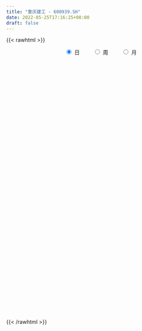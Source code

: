 ```yaml
---
title: "重庆建工 - 600939.SH"
date: 2022-05-25T17:16:25+08:00
draft: false
---
```

{{< rawhtml >}}
    <div style="text-align: center">
        <label style="padding: 1rem;"><input style="margin-right: .5rem" type="radio" name="period" value="D" checked onclick="period_change(this)">日</label>
        <label style="padding: 1rem;"><input style="margin-right: .5rem" type="radio" name="period" value="W" onclick="period_change(this)">周</label>
        <label style="padding: 1rem;"><input style="margin-right: .5rem" type="radio" name="period" value="M" onclick="period_change(this)">月</label>
    </div>
    <div id="chart" style="height: 700px;"></div> 
    <script type="text/javascript">
        const D_v = [16091.66,12654.0,14524.0,18271.16,18464.0,13524.27,10950.18,11896.0,12616.88,57385.0,23597.65,20050.0,14584.0,15730.13,16859.8,46746.99,21272.0,17311.0,14741.0,15980.0,11755.0,14720.18,10871.0,10124.0,11441.0,15199.0,15409.0,17065.0,16378.5,18003.0,14151.18,19443.0,25348.0,15242.72,9844.0,8890.0,9053.0,15100.0,17847.08,22731.0,12724.0,19038.0,16446.37,13328.0,25027.37,20511.37,20235.39,30361.0,13462.39,20703.49,24386.0,15265.0,18058.37,15152.0,12925.0,31231.96,23503.0,11709.0,15793.0,14293.65,12672.59,15356.27,18236.0,16212.0,16550.0,17741.15,59086.15,29160.18,19807.14,16661.14,19515.0,16826.18,21299.0,30392.15,19959.0,17566.15,27136.5,70040.5,48837.0,39049.0,53426.65,41718.15,74448.64,50961.41,85604.0,67988.0,66009.89,46018.0,41343.89,40461.0,87511.82,60752.62,51122.0,48282.0,41465.27,37989.06,28976.88,31557.0,30432.0,32530.15,39208.0,29148.0,30547.15,37310.18,32713.0,55225.44,151574.5,72016.09,34327.0,32490.62,25248.0,31867.45,30448.45,25728.29,27206.53,17981.21,16363.0,13651.0,15072.0,21722.18,21549.0,27576.0,14653.0,18370.01,40487.0,20335.0,32326.0,15522.34,23139.34,21197.0,22002.34,23430.83,18854.0,20472.34,14919.83,30960.83,30169.83,93283.1,62387.39,60848.0,32855.0,52612.0,35383.0,35644.2,29469.39,161285.42,847085.71,540084.36,656180.64,758959.5600000001,455658.61,325895.04,335694.52,241524.0,281247.42,169164.11,133784.14,165931.0,158398.2,148930.07,447573.65,361944.02,303249.57,254194.09,161138.09,208941.91,189116.34,138591.5,507842.92,406907.49,306795.0,143309.27,165685.0,233534.0,189760.0,173077.18,121458.0,211505.0,653332.96,90094.25,369315.51,1427782.29,1305022.76,1008106.64,1139134.1000000001,942354.91,989379.64,917929.77,1837447.9299999999,1200160.6599999999,961096.87,615506.53,429475.85,383903.4,357392.04,436118.04,541752.0699999999,273203.12,318334.25,416036.15,348202.6,313418.91,461798.6,531067.3100000001,565417.72,739845.9300000001,638098.09,554053.89,433583.22,402313.91,328247.9,233793.09,565961.4300000001,910553.6899999999,896369.12,723155.73,462984.4,489693.01,427007.7,902545.08,1005504.91,789588.86,630063.59,424367.98,455866.01,293656.1,218323.0,345272.7,326348.96,273695.46,321796.3,581995.0,678497.78,532354.62,715176.21,585683.09,515574.74,490511.17,1048574.79,963818.41,893438.27,563519.63,406416.1,753032.7,375302.73,367846.92,295857.15,201127.92,295057.07,247669.26]
const D_histogram = [0.0,-0.0018953846,-0.0010843112,0.0007448946,-0.002558732,-0.0057479125,-0.0061578982,-0.0060540009,-0.0043560701,0.0020462774,0.0047454098,0.0074983094,0.0069645333,0.0075418145,0.0062408543,0.0082391871,0.0064957642,0.0031218461,0.0001529241,-0.0005178641,-0.0022262983,-0.0057604474,-0.0077133444,-0.0098187788,-0.0106234815,-0.011171927,-0.0077275362,-0.0069914383,-0.0048165241,-0.0050017968,-0.005375305,-0.0083685255,-0.0128213661,-0.0128784433,-0.0133069708,-0.0113883433,-0.0087113625,-0.0081939533,-0.009676746,-0.0059954923,-0.0017903879,0.001901285,0.0031779072,0.0022412437,0.0024821265,0.0040682009,0.007043175,0.0081894992,0.0087171711,0.0062823747,0.0008277245,-0.0036829499,-0.0086334604,-0.0103895774,-0.0119423016,-0.0119825747,-0.0097690975,-0.0075131351,-0.0046935043,-0.0048485726,-0.0011053551,0.0023348196,0.0060375683,0.0065061452,0.0061845666,0.0072850257,0.0085643218,0.0111454802,0.0118292026,0.0106226694,0.0108231043,0.0105938711,0.012635908,0.0153275097,0.0150593301,0.0141921054,0.0161534086,0.0197479467,0.023494547,0.0245337985,0.0269566228,0.0275054889,0.0318937446,0.0358330167,0.0302682278,0.0310945618,0.0211344766,0.0163748065,0.0093432545,0.0012350413,0.0062759382,0.0077927068,0.0044506407,-0.0056008558,-0.008469009,-0.0162377754,-0.0176994176,-0.0176436207,-0.0191521407,-0.0234329433,-0.0266208372,-0.0269813983,-0.0261276213,-0.0181161607,-0.0136552058,-0.0058787771,-0.008543884,-0.0156798308,-0.0226554911,-0.0297515516,-0.0352069263,-0.0379913741,-0.0331255916,-0.0274734253,-0.0273056369,-0.0254164979,-0.0218513755,-0.0186492184,-0.0138853881,-0.0077226347,-0.0035412304,0.0036544143,0.0078865532,0.0125740999,0.0128054631,0.0146696986,0.0135971654,0.0145382156,0.0160206973,0.016451956,0.0168024004,0.0170455251,0.0158934354,0.0113383158,0.0093304242,0.0115557832,0.0137387603,0.0240457208,0.0267241676,0.0295253045,0.0289983237,0.0276232286,0.0212584412,0.0158804716,0.0100903943,0.0285732554,0.0631504276,0.0631008425,0.0846026677,0.1004235658,0.0931184031,0.0689362799,0.0563463812,0.0317703467,0.0187664858,0.0028057476,-0.0109871276,-0.0201204344,-0.0226176892,-0.0265167245,-0.0131605919,-0.0036992953,0.0041096015,-0.0029376251,-0.0093476099,-0.0118099735,-0.0231292257,-0.0285047111,-0.0119390529,0.0015832854,-0.0028305815,-0.0131432676,-0.0176481821,-0.0367436416,-0.0402868747,-0.0491209488,-0.0543143998,-0.0293883406,0.0157290675,0.0736537495,0.1395922867,0.1991208671,0.2325502651,0.19756097,0.1746789164,0.1250871186,0.094253941,0.1040214008,0.079137014,0.0228086296,-0.0503274017,-0.090482571,-0.1172273961,-0.1307068012,-0.1367817081,-0.1343945258,-0.1469439502,-0.1487172746,-0.1522389038,-0.1410085044,-0.1284572682,-0.1122524503,-0.0994566885,-0.0879653969,-0.0719500337,-0.0467546902,-0.0278687339,-0.0087584807,-0.0070820638,-0.0106609871,-0.0281709472,-0.0342852036,-0.0060547726,0.0064982655,0.028973808,0.0366408661,0.0377317044,0.0422156334,0.0319024205,0.0440532245,0.0535922518,0.055128479,0.017619164,-0.0060609296,-0.0370487405,-0.0524008908,-0.0551141647,-0.0751648505,-0.1042217078,-0.1090829358,-0.1129534192,-0.0863864569,-0.0572539245,-0.0393972041,-0.0128616362,0.0049884083,0.0081511403,0.022345428,0.0618043626,0.0689406032,0.084004331,0.0832722501,0.0731264215,0.037023777,0.0075199078,-0.0054694718,-0.0163489715,-0.0233839253,-0.0409888212,-0.0399517402]
const D_fast = [0.0,-0.0023692308,-0.0018292352,0.0001861943,-0.0037571153,-0.008383274,-0.0103327342,-0.0117423371,-0.0111334239,-0.0042195069,-0.0003340221,0.0042934549,0.005500812,0.0079635469,0.0082228003,0.0122809298,0.012161448,0.0095679914,0.0066373004,0.0058370462,0.0035720374,-0.0014022235,-0.0052834567,-0.0098435857,-0.0133041588,-0.016645586,-0.0151330793,-0.016144841,-0.0151740578,-0.0166097797,-0.0183271141,-0.0234124661,-0.0310706481,-0.0343473361,-0.0381026064,-0.0390310647,-0.0385319245,-0.0400630036,-0.0439649829,-0.0417826022,-0.0380250947,-0.0338581007,-0.0317870016,-0.0321633542,-0.0313019397,-0.0286988152,-0.0239630473,-0.0207693483,-0.0180623836,-0.0189265863,-0.0241743055,-0.0296057172,-0.0367145929,-0.0410681042,-0.0456064038,-0.0486423206,-0.0488711178,-0.0484934391,-0.0468471844,-0.0482143958,-0.0447475171,-0.0407236376,-0.0355114967,-0.0334163836,-0.0321918205,-0.029270105,-0.0258497285,-0.0204822,-0.0168411769,-0.0153920428,-0.0124858319,-0.0100665973,-0.0048655833,0.0016578958,0.0051545487,0.0078353503,0.0138350057,0.0223665305,0.0319867675,0.0391594687,0.0483214486,0.055746687,0.0681083788,0.0810059051,0.0830081732,0.0916081476,0.0869316815,0.0862657131,0.0815699747,0.0737705219,0.0803804033,0.0838453486,0.0816159427,0.0701642322,0.0651788268,0.0533506165,0.0474641199,0.0431090116,0.0368124565,0.0266734181,0.0168303148,0.0097244042,0.0040462758,0.0075286963,0.0085758497,0.0148825842,0.0100815063,-0.0009743982,-0.0136139313,-0.0281478797,-0.042404986,-0.0546872773,-0.0581028928,-0.0593190827,-0.0659777035,-0.070442689,-0.0723404106,-0.0738005581,-0.0725080747,-0.06827598,-0.0649798833,-0.0568706351,-0.0506668578,-0.0428357861,-0.0394030572,-0.0338713971,-0.0315446389,-0.0269690348,-0.0214813787,-0.0169371311,-0.0123860865,-0.0078815806,-0.0050603114,-0.006780852,-0.0064561377,-0.0013418328,0.0042758343,0.020594225,0.0299537137,0.0401361768,0.0468587769,0.0523894889,0.0513393119,0.0499314602,0.0466639814,0.0722901564,0.1226549355,0.138380561,0.1810330531,0.2219598427,0.2379342808,0.2309862276,0.2324829241,0.2158494764,0.2075372369,0.1922779355,0.1757382785,0.1615748631,0.1534231859,0.1428949695,0.1529609541,0.161497427,0.1703337242,0.1625520912,0.1538052039,0.1483903469,0.1312887883,0.1187871252,0.1323680201,0.1462861798,0.1411646675,0.1275661645,0.1186492044,0.0903678345,0.0767528828,0.0556385715,0.0368665205,0.0544454946,0.1034951695,0.179833289,0.2806698978,0.389978695,0.4815456593,0.4959466067,0.5167342822,0.4984142641,0.4911445717,0.5269173816,0.5218172483,0.4711910214,0.3854731397,0.3226973276,0.2666456535,0.220489548,0.1802192142,0.149007765,0.099722353,0.06076971,0.0191883548,-0.0048333719,-0.0243964527,-0.0362547474,-0.0483231577,-0.0588232153,-0.0607953606,-0.0472886896,-0.0353699168,-0.0184492837,-0.0185433828,-0.0247875529,-0.0493402497,-0.0640258071,-0.0373090693,-0.0231314648,0.0065875298,0.0234148044,0.0339385687,0.0489764062,0.0466387983,0.0698029085,0.0927399987,0.1080583457,0.0749538216,0.0497584957,0.0095084996,-0.0189438733,-0.0354356884,-0.0742775869,-0.1293898711,-0.1615218331,-0.1936306713,-0.1886603232,-0.1738412719,-0.1658338525,-0.1425136938,-0.1234165472,-0.1182160301,-0.0984353853,-0.0435253601,-0.0191539687,0.0169108418,0.0369968234,0.0451326002,0.0182858999,-0.0093379923,-0.0236947399,-0.0386614824,-0.0515424176,-0.0793945188,-0.0883453727]
const D_slow = [0.0,-0.0004738462,-0.000744924,-0.0005587003,-0.0011983833,-0.0026353614,-0.004174836,-0.0056883362,-0.0067773537,-0.0062657844,-0.0050794319,-0.0032048546,-0.0014637213,0.0004217324,0.001981946,0.0040417427,0.0056656838,0.0064461453,0.0064843763,0.0063549103,0.0057983357,0.0043582239,0.0024298878,-0.0000248069,-0.0026806773,-0.0054736591,-0.0074055431,-0.0091534027,-0.0103575337,-0.0116079829,-0.0129518091,-0.0150439405,-0.018249282,-0.0214688929,-0.0247956356,-0.0276427214,-0.029820562,-0.0318690503,-0.0342882368,-0.0357871099,-0.0362347069,-0.0357593856,-0.0349649088,-0.0344045979,-0.0337840663,-0.032767016,-0.0310062223,-0.0289588475,-0.0267795547,-0.025208961,-0.0250020299,-0.0259227674,-0.0280811325,-0.0306785268,-0.0336641022,-0.0366597459,-0.0391020203,-0.0409803041,-0.0421536801,-0.0433658233,-0.043642162,-0.0430584571,-0.0415490651,-0.0399225288,-0.0383763871,-0.0365551307,-0.0344140503,-0.0316276802,-0.0286703796,-0.0260147122,-0.0233089362,-0.0206604684,-0.0175014914,-0.0136696139,-0.0099047814,-0.0063567551,-0.0023184029,0.0026185838,0.0084922205,0.0146256701,0.0213648258,0.0282411981,0.0362146342,0.0451728884,0.0527399453,0.0605135858,0.0657972049,0.0698909066,0.0722267202,0.0725354805,0.0741044651,0.0760526418,0.077165302,0.075765088,0.0736478358,0.0695883919,0.0651635375,0.0607526323,0.0559645972,0.0501063613,0.043451152,0.0367058025,0.0301738971,0.025644857,0.0222310555,0.0207613613,0.0186253903,0.0147054326,0.0090415598,0.0016036719,-0.0071980597,-0.0166959032,-0.0249773011,-0.0318456574,-0.0386720667,-0.0450261911,-0.050489035,-0.0551513396,-0.0586226867,-0.0605533453,-0.0614386529,-0.0605250494,-0.0585534111,-0.0554098861,-0.0522085203,-0.0485410956,-0.0451418043,-0.0415072504,-0.0375020761,-0.0333890871,-0.029188487,-0.0249271057,-0.0209537468,-0.0181191679,-0.0157865618,-0.012897616,-0.0094629259,-0.0034514958,0.0032295461,0.0106108723,0.0178604532,0.0247662603,0.0300808707,0.0340509886,0.0365735871,0.043716901,0.0595045079,0.0752797185,0.0964303854,0.1215362769,0.1448158777,0.1620499477,0.1761365429,0.1840791296,0.1887707511,0.189472188,0.1867254061,0.1816952975,0.1760408752,0.169411694,0.1661215461,0.1651967222,0.1662241226,0.1654897163,0.1631528139,0.1602003205,0.154418014,0.1472918363,0.144307073,0.1447028944,0.143995249,0.1407094321,0.1362973866,0.1271114762,0.1170397575,0.1047595203,0.0911809203,0.0838338352,0.0877661021,0.1061795394,0.1410776111,0.1908578279,0.2489953942,0.2983856367,0.3420553658,0.3733271454,0.3968906307,0.4228959809,0.4426802344,0.4483823918,0.4358005414,0.4131798986,0.3838730496,0.3511963493,0.3170009222,0.2834022908,0.2466663032,0.2094869846,0.1714272586,0.1361751325,0.1040608155,0.0759977029,0.0511335308,0.0291421816,0.0111546731,-0.0005339994,-0.0075011829,-0.0096908031,-0.011461319,-0.0141265658,-0.0211693026,-0.0297406035,-0.0312542966,-0.0296297303,-0.0223862783,-0.0132260617,-0.0037931356,0.0067607727,0.0147363778,0.025749684,0.0391477469,0.0529298667,0.0573346577,0.0558194253,0.0465572401,0.0334570174,0.0196784763,0.0008872636,-0.0251681633,-0.0524388973,-0.0806772521,-0.1022738663,-0.1165873474,-0.1264366484,-0.1296520575,-0.1284049554,-0.1263671704,-0.1207808134,-0.1053297227,-0.0880945719,-0.0670934892,-0.0462754266,-0.0279938213,-0.018737877,-0.0168579001,-0.018225268,-0.0223125109,-0.0281584922,-0.0384056975,-0.0483936326]
const D_data = [['2021-05-14', 3.5394, 3.5691, 3.5394, 3.5789],['2021-05-17', 3.5691, 3.5394, 3.5295, 3.5789],['2021-05-18', 3.5196, 3.5691, 3.5196, 3.5888],['2021-05-19', 3.5592, 3.5888, 3.5493, 3.5888],['2021-05-20', 3.5888, 3.5196, 3.5097, 3.5888],['2021-05-21', 3.5196, 3.4998, 3.4801, 3.5196],['2021-05-24', 3.5097, 3.5196, 3.49, 3.5196],['2021-05-25', 3.5493, 3.5196, 3.4998, 3.5493],['2021-05-26', 3.5196, 3.5394, 3.4998, 3.5394],['2021-05-27', 3.5691, 3.6185, 3.5592, 3.6481],['2021-05-28', 3.6185, 3.5987, 3.5789, 3.6383],['2021-05-31', 3.5789, 3.6185, 3.5691, 3.6284],['2021-06-01', 3.6185, 3.5888, 3.5691, 3.6185],['2021-06-02', 3.5789, 3.6086, 3.5691, 3.6086],['2021-06-03', 3.5888, 3.5888, 3.5691, 3.5987],['2021-06-04', 3.5888, 3.6383, 3.5691, 3.6778],['2021-06-07', 3.6383, 3.5987, 3.5592, 3.6383],['2021-06-08', 3.5789, 3.5691, 3.5592, 3.5987],['2021-06-09', 3.5592, 3.5592, 3.5394, 3.5691],['2021-06-10', 3.5592, 3.5789, 3.5493, 3.5789],['2021-06-11', 3.5789, 3.5592, 3.5592, 3.5888],['2021-06-15', 3.5691, 3.5196, 3.5196, 3.5789],['2021-06-16', 3.5196, 3.5196, 3.4998, 3.5394],['2021-06-17', 3.4998, 3.4998, 3.49, 3.5394],['2021-06-18', 3.4998, 3.4998, 3.4702, 3.4998],['2021-06-21', 3.49, 3.49, 3.4603, 3.4998],['2021-06-22', 3.5196, 3.5394, 3.4998, 3.5592],['2021-06-23', 3.5295, 3.5097, 3.4801, 3.5493],['2021-06-24', 3.49, 3.5295, 3.4801, 3.5394],['2021-06-25', 3.5196, 3.4998, 3.4801, 3.5295],['2021-06-28', 3.4998, 3.49, 3.49, 3.5097],['2021-06-29', 3.4998, 3.4405, 3.4405, 3.4998],['2021-06-30', 3.4405, 3.3911, 3.3614, 3.4504],['2021-07-01', 3.3911, 3.4208, 3.3812, 3.4306],['2021-07-02', 3.4208, 3.401, 3.3713, 3.4208],['2021-07-05', 3.401, 3.4208, 3.3812, 3.4208],['2021-07-06', 3.4208, 3.4306, 3.401, 3.4306],['2021-07-07', 3.4306, 3.401, 3.3911, 3.4306],['2021-07-08', 3.3911, 3.3614, 3.3614, 3.401],['2021-07-09', 3.3614, 3.4208, 3.3614, 3.4306],['2021-07-12', 3.4306, 3.4405, 3.4208, 3.4603],['2021-07-13', 3.4208, 3.4504, 3.4109, 3.4603],['2021-07-14', 3.4504, 3.4306, 3.4109, 3.4504],['2021-07-15', 3.4504, 3.401, 3.3812, 3.4603],['2021-07-16', 3.4208, 3.4109, 3.3911, 3.4603],['2021-07-19', 3.4109, 3.4306, 3.3812, 3.4801],['2021-07-20', 3.4208, 3.4603, 3.4109, 3.4603],['2021-07-21', 3.4603, 3.4504, 3.4306, 3.49],['2021-07-22', 3.47, 3.45, 3.42, 3.47],['2021-07-23', 3.44, 3.41, 3.4, 3.44],['2021-07-26', 3.41, 3.35, 3.35, 3.43],['2021-07-27', 3.35, 3.33, 3.32, 3.4],['2021-07-28', 3.32, 3.29, 3.25, 3.36],['2021-07-29', 3.28, 3.3, 3.26, 3.3],['2021-07-30', 3.25, 3.28, 3.25, 3.3],['2021-08-02', 3.28, 3.28, 3.19, 3.3],['2021-08-03', 3.27, 3.3, 3.27, 3.35],['2021-08-04', 3.32, 3.3, 3.28, 3.32],['2021-08-05', 3.29, 3.31, 3.28, 3.34],['2021-08-06', 3.3, 3.27, 3.27, 3.31],['2021-08-09', 3.28, 3.32, 3.25, 3.33],['2021-08-10', 3.32, 3.33, 3.29, 3.33],['2021-08-11', 3.3, 3.35, 3.3, 3.36],['2021-08-12', 3.34, 3.32, 3.32, 3.36],['2021-08-13', 3.33, 3.31, 3.3, 3.34],['2021-08-16', 3.33, 3.33, 3.31, 3.34],['2021-08-17', 3.32, 3.34, 3.3, 3.46],['2021-08-18', 3.36, 3.37, 3.33, 3.42],['2021-08-19', 3.35, 3.36, 3.33, 3.37],['2021-08-20', 3.36, 3.34, 3.3, 3.36],['2021-08-23', 3.33, 3.36, 3.31, 3.37],['2021-08-24', 3.36, 3.36, 3.35, 3.39],['2021-08-25', 3.36, 3.4, 3.35, 3.4],['2021-08-26', 3.4, 3.43, 3.38, 3.45],['2021-08-27', 3.42, 3.41, 3.38, 3.43],['2021-08-30', 3.43, 3.41, 3.39, 3.45],['2021-08-31', 3.42, 3.46, 3.39, 3.47],['2021-09-01', 3.46, 3.51, 3.46, 3.58],['2021-09-02', 3.5, 3.55, 3.5, 3.57],['2021-09-03', 3.54, 3.55, 3.51, 3.56],['2021-09-06', 3.55, 3.6, 3.53, 3.63],['2021-09-07', 3.61, 3.61, 3.58, 3.65],['2021-09-08', 3.63, 3.7, 3.61, 3.74],['2021-09-09', 3.69, 3.75, 3.67, 3.75],['2021-09-10', 3.74, 3.66, 3.66, 3.85],['2021-09-13', 3.65, 3.76, 3.65, 3.78],['2021-09-14', 3.74, 3.63, 3.62, 3.75],['2021-09-15', 3.63, 3.68, 3.61, 3.7],['2021-09-16', 3.69, 3.64, 3.63, 3.74],['2021-09-17', 3.65, 3.6, 3.54, 3.66],['2021-09-22', 3.52, 3.77, 3.51, 3.79],['2021-09-23', 3.77, 3.76, 3.72, 3.83],['2021-09-24', 3.78, 3.71, 3.68, 3.79],['2021-09-27', 3.7, 3.6, 3.55, 3.72],['2021-09-28', 3.56, 3.66, 3.56, 3.69],['2021-09-29', 3.65, 3.57, 3.55, 3.69],['2021-09-30', 3.56, 3.62, 3.55, 3.63],['2021-10-08', 3.61, 3.63, 3.61, 3.67],['2021-10-11', 3.64, 3.6, 3.57, 3.64],['2021-10-12', 3.6, 3.54, 3.5, 3.6],['2021-10-13', 3.53, 3.52, 3.46, 3.55],['2021-10-14', 3.5, 3.53, 3.48, 3.56],['2021-10-15', 3.53, 3.53, 3.5, 3.57],['2021-10-18', 3.53, 3.63, 3.5, 3.63],['2021-10-19', 3.61, 3.61, 3.59, 3.68],['2021-10-20', 3.61, 3.68, 3.58, 3.7],['2021-10-21', 3.74, 3.56, 3.55, 3.82],['2021-10-22', 3.53, 3.47, 3.46, 3.6],['2021-10-25', 3.47, 3.42, 3.41, 3.47],['2021-10-26', 3.43, 3.36, 3.35, 3.43],['2021-10-27', 3.37, 3.32, 3.31, 3.38],['2021-10-28', 3.31, 3.3, 3.25, 3.33],['2021-10-29', 3.33, 3.37, 3.3, 3.38],['2021-11-01', 3.33, 3.38, 3.32, 3.42],['2021-11-02', 3.39, 3.3, 3.27, 3.4],['2021-11-03', 3.3, 3.3, 3.28, 3.33],['2021-11-04', 3.3, 3.31, 3.28, 3.33],['2021-11-05', 3.31, 3.3, 3.29, 3.33],['2021-11-08', 3.3, 3.32, 3.28, 3.34],['2021-11-09', 3.34, 3.35, 3.33, 3.38],['2021-11-10', 3.35, 3.34, 3.28, 3.35],['2021-11-11', 3.34, 3.4, 3.33, 3.41],['2021-11-12', 3.4, 3.39, 3.36, 3.4],['2021-11-15', 3.39, 3.42, 3.37, 3.42],['2021-11-16', 3.46, 3.38, 3.38, 3.48],['2021-11-17', 3.37, 3.41, 3.37, 3.42],['2021-11-18', 3.42, 3.38, 3.37, 3.46],['2021-11-19', 3.37, 3.41, 3.37, 3.42],['2021-11-22', 3.42, 3.43, 3.39, 3.44],['2021-11-23', 3.42, 3.43, 3.41, 3.47],['2021-11-24', 3.43, 3.44, 3.4, 3.45],['2021-11-25', 3.44, 3.45, 3.42, 3.48],['2021-11-26', 3.44, 3.44, 3.42, 3.47],['2021-11-29', 3.4, 3.39, 3.38, 3.41],['2021-11-30', 3.39, 3.41, 3.38, 3.43],['2021-12-01', 3.41, 3.47, 3.4, 3.48],['2021-12-02', 3.47, 3.49, 3.44, 3.51],['2021-12-03', 3.47, 3.64, 3.47, 3.66],['2021-12-06', 3.67, 3.6, 3.58, 3.71],['2021-12-07', 3.58, 3.64, 3.58, 3.71],['2021-12-08', 3.61, 3.63, 3.6, 3.65],['2021-12-09', 3.66, 3.64, 3.52, 3.68],['2021-12-10', 3.62, 3.58, 3.58, 3.64],['2021-12-13', 3.61, 3.58, 3.57, 3.66],['2021-12-14', 3.59, 3.56, 3.54, 3.59],['2021-12-15', 3.8, 3.92, 3.8, 3.92],['2021-12-16', 4.31, 4.31, 4.12, 4.31],['2021-12-17', 4.17, 4.03, 4.02, 4.3],['2021-12-20', 4.0, 4.43, 3.98, 4.43],['2021-12-21', 4.37, 4.55, 4.22, 4.87],['2021-12-22', 4.38, 4.38, 4.26, 4.56],['2021-12-23', 4.27, 4.17, 4.13, 4.38],['2021-12-24', 4.16, 4.29, 4.09, 4.32],['2021-12-27', 4.26, 4.1, 4.08, 4.3],['2021-12-28', 4.08, 4.19, 4.0, 4.26],['2021-12-29', 4.16, 4.11, 4.05, 4.16],['2021-12-30', 4.08, 4.08, 4.06, 4.14],['2021-12-31', 4.05, 4.09, 4.04, 4.16],['2022-01-04', 4.1, 4.15, 4.05, 4.18],['2022-01-05', 4.14, 4.12, 4.06, 4.22],['2022-01-06', 4.11, 4.37, 4.08, 4.53],['2022-01-07', 4.37, 4.4, 4.29, 4.55],['2022-01-10', 4.37, 4.45, 4.33, 4.56],['2022-01-11', 4.46, 4.29, 4.27, 4.52],['2022-01-12', 4.3, 4.28, 4.23, 4.35],['2022-01-13', 4.23, 4.32, 4.18, 4.43],['2022-01-14', 4.22, 4.18, 4.12, 4.31],['2022-01-17', 4.15, 4.21, 4.14, 4.32],['2022-01-18', 4.21, 4.52, 4.16, 4.63],['2022-01-19', 4.55, 4.58, 4.45, 4.7],['2022-01-20', 4.52, 4.4, 4.38, 4.63],['2022-01-21', 4.37, 4.3, 4.3, 4.43],['2022-01-24', 4.28, 4.34, 4.21, 4.43],['2022-01-25', 4.3, 4.09, 4.03, 4.31],['2022-01-26', 4.1, 4.21, 4.08, 4.27],['2022-01-27', 4.33, 4.09, 4.04, 4.33],['2022-01-28', 4.08, 4.07, 3.94, 4.14],['2022-02-07', 4.16, 4.48, 4.14, 4.48],['2022-02-08', 4.75, 4.93, 4.6, 4.93],['2022-02-09', 5.42, 5.42, 5.42, 5.42],['2022-02-10', 5.96, 5.96, 5.75, 5.96],['2022-02-11', 6.0, 6.38, 5.7, 6.55],['2022-02-14', 5.97, 6.51, 5.88, 6.85],['2022-02-15', 6.26, 5.86, 5.86, 6.36],['2022-02-16', 5.68, 6.05, 5.67, 6.1],['2022-02-17', 5.95, 5.69, 5.63, 6.05],['2022-02-18', 5.52, 5.85, 5.3, 5.95],['2022-02-21', 5.73, 6.44, 5.73, 6.44],['2022-02-22', 6.87, 6.1, 6.07, 6.88],['2022-02-23', 5.74, 5.59, 5.5, 5.86],['2022-02-24', 5.46, 5.08, 5.03, 5.56],['2022-02-25', 5.09, 5.19, 5.09, 5.34],['2022-02-28', 5.14, 5.15, 5.0, 5.2],['2022-03-01', 5.24, 5.16, 5.06, 5.28],['2022-03-02', 5.06, 5.14, 5.03, 5.23],['2022-03-03', 5.14, 5.17, 5.08, 5.23],['2022-03-04', 5.12, 4.88, 4.79, 5.14],['2022-03-07', 4.81, 4.89, 4.8, 5.0],['2022-03-08', 4.91, 4.76, 4.76, 4.94],['2022-03-09', 4.75, 4.87, 4.62, 4.9],['2022-03-10', 4.97, 4.86, 4.83, 4.99],['2022-03-11', 4.74, 4.9, 4.66, 4.91],['2022-03-14', 4.89, 4.86, 4.83, 5.13],['2022-03-15', 4.81, 4.84, 4.67, 5.05],['2022-03-16', 4.84, 4.91, 4.65, 4.96],['2022-03-17', 4.93, 5.09, 4.88, 5.15],['2022-03-18', 5.0, 5.1, 4.95, 5.19],['2022-03-21', 5.12, 5.19, 5.03, 5.2],['2022-03-22', 5.15, 5.02, 5.02, 5.19],['2022-03-23', 5.06, 4.94, 4.85, 5.07],['2022-03-24', 4.89, 4.69, 4.69, 4.9],['2022-03-25', 4.68, 4.74, 4.66, 4.77],['2022-03-28', 4.74, 5.21, 4.62, 5.21],['2022-03-29', 5.29, 5.12, 5.1, 5.38],['2022-03-30', 5.11, 5.35, 5.1, 5.43],['2022-03-31', 5.3, 5.27, 5.25, 5.49],['2022-04-01', 5.18, 5.24, 5.12, 5.3],['2022-04-06', 5.14, 5.33, 5.13, 5.33],['2022-04-07', 5.28, 5.16, 5.14, 5.39],['2022-04-08', 5.19, 5.48, 5.18, 5.48],['2022-04-11', 5.69, 5.55, 5.41, 5.85],['2022-04-12', 5.42, 5.53, 5.2, 5.84],['2022-04-13', 5.35, 4.98, 4.98, 5.39],['2022-04-14', 4.89, 5.0, 4.87, 5.12],['2022-04-15', 4.99, 4.75, 4.7, 5.05],['2022-04-18', 4.73, 4.79, 4.5, 4.84],['2022-04-19', 4.79, 4.86, 4.7, 4.87],['2022-04-20', 4.89, 4.53, 4.51, 4.9],['2022-04-21', 4.55, 4.21, 4.2, 4.55],['2022-04-22', 4.15, 4.33, 4.15, 4.38],['2022-04-25', 4.26, 4.22, 4.18, 4.48],['2022-04-26', 4.21, 4.57, 4.19, 4.64],['2022-04-27', 4.66, 4.68, 4.45, 4.84],['2022-04-28', 4.51, 4.61, 4.32, 4.68],['2022-04-29', 4.7, 4.8, 4.62, 4.88],['2022-05-05', 4.74, 4.79, 4.73, 5.01],['2022-05-06', 4.6, 4.65, 4.5, 4.92],['2022-05-09', 4.79, 4.83, 4.71, 4.97],['2022-05-10', 4.69, 5.31, 4.68, 5.31],['2022-05-11', 5.16, 5.07, 5.06, 5.35],['2022-05-12', 5.0, 5.28, 4.98, 5.41],['2022-05-13', 5.24, 5.18, 5.02, 5.28],['2022-05-16', 5.18, 5.09, 5.01, 5.22],['2022-05-17', 5.07, 4.68, 4.58, 5.07],['2022-05-18', 4.66, 4.6, 4.59, 4.73],['2022-05-19', 4.5, 4.69, 4.45, 4.7],['2022-05-20', 4.67, 4.64, 4.59, 4.73],['2022-05-23', 4.65, 4.62, 4.6, 4.67],['2022-05-24', 4.65, 4.39, 4.38, 4.67],['2022-05-25', 4.4, 4.54, 4.38, 4.59]]
const W_v = [577553.12,382600.28,273831.98,469195.02,280930.65,240834.59,322539.76,997119.8500000001,318004.71,325949.88,218154.09,170998.1,197132.26,188486.89,152110.57,254119.06,279847.82,216568.05,166303.49,220201.18,211583.44,159028.75,160934.43,1033008.73,554153.41,424315.41,956827.4099999999,979624.16,609891.4,355429.95,122418.16,80770.07,249624.94,213726.07,338853.84,218884.19,199138.08,99366.27,212017.66,139561.39,105660.37,66240.76,246527.72,121129.34,129027.44,133060.17,96017.87,86750.62,116452.0,92802.34,105754.11,105683.2,115725.4,869262.0600000001,990680.5700000001,525775.89,333400.26,183489.65,134737.97,177462.97,152605.44,490282.22,262695.75,261323.81,146382.95,156795.58,206414.14,145629.04,243029.52,358485.22,297995.89,386585.91,175125.89,122110.31,81171.95,65885.06,174239.06,148602.29,101290.62,100349.48,121650.9,200097.9,469415.0699999999,652163.96,448089.38,569431.88,1043048.23,482201.8,1240283.9700000002,1034787.2000000001,419246.11,113484.47,253217.58,181337.16,132353.06,114673.0,98079.36,191293.75,207537.58,161530.58,135411.49,116950.35,131328.74,90083.13,522622.06,165341.24,122587.24,119972.46,117939.87,328414.96,192287.87,224536.87,179076.49,27457.02,146706.91,149839.52,100990.52,199281.25,156836.1,144806.09,97054.67,115250.81,110266.21,156743.49,436753.94,210614.98,238234.61,328804.19,163730.03,132622.99,204786.79,197465.76,237381.33,375853.61,578627.9,268795.94,372556.93,244236.08,180991.24,143415.01,166959.48,344765.79,148390.33,89684.6,130719.0,207971.01,138280.23,122056.0,184623.3,171079.54,61593.31,217161.44,486028.79,397665.14,252571.25,608716.62,250678.35,1241241.3500000001,732211.78,275730.08,174927.01,389604.8099999999,348134.16,118521.98,56941.15,20087.0,83571.14,100415.57,93679.9,77494.0,92811.45,101204.0,95028.07,117917.64,88290.75,71710.79,98831.22,67828.78,126634.66,84923.23,98502.68,84432.18,100575.5,40800.0,33888.0,109926.16,91247.01,179112.98,198775.29,101763.01,576766.6,169836.89,133686.12,90060.21,103127.55,33726.16,100684.63,77437.43,116445.71,113970.92,81059.0,47156.18,82054.5,84028.9,73621.08,86563.74,105273.64,85786.37,96530.61,79026.86,142455.76,107991.33,202629.15,306158.85,261820.78,199386.44,156713.21,31557.0,161865.3,348839.21,154381.52,100930.03,100572.18,127040.35,108623.51,189805.93,244085.39,1613569.0800000001,2532388.3700000001,991650.67,1116845.9399999999,1116640.0,1503446.1799999999,883514.1799999999,2752030.0099999998,5383998.0499999998,5532141.7600000007,2148641.3999999999,1669195.03,2936227.6499999999,1951992.01,3559024.3700000001,1819245.79,3305391.3499999996,1457296.22,2829819.9100000001,1101257.8300000001,3959862.27,2198455.5999999996,743854.25]
const W_histogram = [0.0,-0.0488588034,-0.0834469736,-0.1052748041,-0.1291821598,-0.1244910382,-0.1084805399,-0.0630376368,-0.0399952756,-0.0278851722,-0.0280294689,-0.0369829092,-0.0316056429,-0.0494222846,-0.060825068,-0.1259857998,-0.1384941173,-0.1876055131,-0.2355460346,-0.2308438931,-0.2073405504,-0.1951359109,-0.1787400786,-0.1119232459,-0.0499170998,-0.0308665392,0.0321204719,0.0872918754,0.0699410539,-0.0017707569,-0.0434712393,-0.0465836929,-0.0306714672,-0.0005806041,0.0217409506,0.005400633,0.0133247297,0.0142943763,0.0307264273,0.0269708945,0.0215529591,0.0279893799,0.0456794097,0.0645732967,0.0722159655,0.0589800422,0.0537218586,0.0270754011,-0.0230969418,-0.0376858263,-0.04118256,-0.032025279,-0.0153373726,0.0454869154,0.0795010825,0.1026666794,0.0798105505,0.06750509,0.0519525739,0.0600335962,0.0580016293,0.082503364,0.0947473771,0.060070745,0.022644288,0.0061198535,0.0132936489,0.0123742757,0.0350372385,0.0498854024,0.0467669275,0.0531530275,0.0528513208,0.0458217305,0.0311889285,0.0338016702,0.0372646223,0.0403813529,0.0351122668,0.0241706499,0.0284694674,0.0438556404,0.0817368221,0.1053418179,0.12340332,0.1452882326,0.1461570693,0.1566278178,0.1722109781,0.1648108669,0.1119511363,0.0611299866,0.0183807826,-0.0225919292,-0.0596455533,-0.0738870339,-0.0905800687,-0.088238249,-0.0702242665,-0.0687688084,-0.0611528965,-0.0602995791,-0.0574784901,-0.0584250805,-0.0473318195,-0.0557459181,-0.0473815636,-0.0381039875,-0.0323677089,-0.0024851592,0.0224191822,0.0292471103,0.021844376,0.0200789895,0.0342616272,0.035978041,0.0383689458,0.0193292529,0.0020298889,-0.0157525613,-0.0205018486,-0.0223514088,-0.0234672568,-0.0172146658,-0.0054005345,0.0000261304,0.0153832962,0.0175728031,0.0132113411,0.0018536073,-0.0367957514,-0.0496296476,-0.0393194723,-0.0365944703,-0.011477681,-0.0002030956,-0.0179785806,-0.0307296888,-0.0420692668,-0.0413230322,-0.0354163232,-0.0240343037,-0.0202731202,-0.0152555583,-0.0183324563,-0.0201021757,-0.0233837359,-0.0174958297,-0.019729001,-0.0157604728,-0.0124101744,0.0002970245,0.0274812264,0.0393028253,0.0508374375,0.0614716398,0.0658023184,0.0967119668,0.0982782144,0.0874580525,0.0723947978,0.063497263,0.0587859822,0.0366260253,0.0216343124,0.0137738637,0.0076048432,-0.0003505582,-0.0134239765,-0.0182679751,-0.018915574,-0.0130715028,-0.0059623212,-0.0034608741,-0.0102822747,-0.0112128687,-0.0190982471,-0.0207962836,-0.0260421945,-0.0306630736,-0.0333101019,-0.0364070431,-0.0502556409,-0.0523443121,-0.041785317,-0.0313260674,-0.0151010439,0.0058234972,0.0146967092,0.0174067393,0.0299587923,0.0264978545,0.0257444523,0.0197255369,0.0163566349,0.0160452413,0.0201635493,0.0179513351,0.0225804564,0.0274190751,0.0244977041,0.0180670377,0.0135235099,0.0040649753,-0.0004188484,-0.0034440002,-0.0048140926,-0.0133028915,-0.0181201213,-0.0171513728,-0.0132059539,-0.0050188354,0.0098763913,0.0262582578,0.0318043059,0.0410444545,0.0392585284,0.0369475818,0.0273245521,0.0161133338,0.0019049483,-0.0115269885,-0.0135310393,-0.0127036535,-0.0094778201,0.0059528149,0.0116181236,0.0433862584,0.0776255588,0.0820858074,0.1000072281,0.0913750816,0.0880419284,0.0656679633,0.1944796619,0.2296136597,0.1953708751,0.1413300231,0.0984507463,0.0760779213,0.0318196749,0.0309748281,0.0407217569,-0.0053994917,-0.0643242971,-0.0712408594,-0.0846016641,-0.0577123638,-0.0751580213,-0.0912263688]
const W_fast = [0.0,-0.0610735043,-0.1165234178,-0.1646699493,-0.220872845,-0.2473044829,-0.2584141197,-0.2287306257,-0.2156870835,-0.210548273,-0.217699937,-0.2358991046,-0.238423249,-0.2685954618,-0.2952045122,-0.391861694,-0.4389935408,-0.5350063149,-0.6418333451,-0.6948421768,-0.7231739717,-0.7597533099,-0.7880424973,-0.749206476,-0.699679605,-0.6883456791,-0.61732855,-0.5403341776,-0.5401997357,-0.6123542358,-0.664922528,-0.6796809048,-0.6714365458,-0.6414908339,-0.6137340415,-0.6287242008,-0.6174689217,-0.6129256811,-0.5888120232,-0.5858248324,-0.5858545281,-0.5724207622,-0.5433108801,-0.5082736689,-0.4825770086,-0.4810679214,-0.4728956404,-0.4927732476,-0.5487198259,-0.5727301671,-0.5865225407,-0.5853715794,-0.5725180162,-0.5003219993,-0.4464325616,-0.3976002948,-0.4005037862,-0.3959329742,-0.3984973468,-0.3754079254,-0.362939485,-0.3178119093,-0.281881052,-0.3015399979,-0.3333053828,-0.3482998539,-0.3378026463,-0.3356284506,-0.3042061782,-0.2768866636,-0.2683134067,-0.2486390498,-0.2357279263,-0.231302084,-0.2381376538,-0.2270744945,-0.2142953869,-0.2010833181,-0.1975743375,-0.2024732919,-0.1910571075,-0.1647070245,-0.1063916373,-0.056451187,-0.0075388549,0.0506681159,0.0880762199,0.1377039228,0.1963398277,0.2301424332,0.2052704867,0.1697318336,0.1315778252,0.0849571312,0.0329921187,0.0002788797,-0.0390591723,-0.0587769148,-0.0583189989,-0.0740557429,-0.0817280552,-0.0959496326,-0.1074981661,-0.1230510266,-0.1237907205,-0.1461412986,-0.1496223351,-0.1498707558,-0.1522264045,-0.1229651445,-0.0924560076,-0.078316302,-0.0802579423,-0.0770035813,-0.0542555369,-0.0435446128,-0.0315614716,-0.0457688512,-0.062560743,-0.0842813335,-0.0941560829,-0.1015934954,-0.1085761576,-0.106627233,-0.0961632353,-0.0907300379,-0.071527048,-0.0649443403,-0.0660029671,-0.076897299,-0.1247455956,-0.1499869037,-0.1495065964,-0.1559302121,-0.133682843,-0.1224590315,-0.1447291616,-0.165162692,-0.1870195868,-0.1966041102,-0.199551482,-0.1941780385,-0.195485135,-0.1942814626,-0.2019414747,-0.2087367381,-0.2178642323,-0.2163502835,-0.223515705,-0.223487295,-0.2232395402,-0.2104580852,-0.1764035767,-0.1547562714,-0.1305122998,-0.1045101876,-0.0837289295,-0.0286412893,-0.0025054881,0.0085388631,0.0115743079,0.0185510888,0.0285363036,0.015532853,0.0059497182,0.0015327355,-0.0027350742,-0.0107781151,-0.0272075277,-0.0366185201,-0.0419950125,-0.0394188169,-0.0338002156,-0.0321639871,-0.0415559563,-0.0452897675,-0.0579497077,-0.0648468151,-0.0766032746,-0.0888899221,-0.0998644759,-0.1120631778,-0.1384756859,-0.1536504351,-0.1535377692,-0.1509100365,-0.138460274,-0.1160798586,-0.1035324693,-0.0964707544,-0.0764290033,-0.0732654775,-0.0675827666,-0.0686702978,-0.0679500411,-0.0642501244,-0.055090929,-0.0528153095,-0.0425410741,-0.0308476866,-0.0276446316,-0.0295585385,-0.0307211888,-0.0391634796,-0.0437520154,-0.0476381672,-0.0502117828,-0.0620263046,-0.0713735647,-0.0746926594,-0.074048729,-0.0671163194,-0.0497519948,-0.0268055639,-0.0133084392,0.006192823,0.014221529,0.0211474778,0.0183555861,0.0111727013,-0.0025594472,-0.018873131,-0.0242599417,-0.0266084693,-0.0257520909,-0.0088332521,-0.0002634126,0.0423512869,0.0959969769,0.1209786774,0.1639019051,0.178113529,0.1967908579,0.1908338836,0.3682654977,0.4608029105,0.4754028445,0.4566944984,0.4384279081,0.4350745635,0.3987712358,0.405670096,0.425597464,0.3781263425,0.3031204628,0.2783936857,0.243882465,0.2563436743,0.2201085115,0.1812335718]
const W_slow = [0.0,-0.0122147009,-0.0330764442,-0.0593951453,-0.0916906852,-0.1228134447,-0.1499335797,-0.1656929889,-0.1756918078,-0.1826631009,-0.1896704681,-0.1989161954,-0.2068176061,-0.2191731773,-0.2343794443,-0.2658758942,-0.3004994235,-0.3474008018,-0.4062873104,-0.4639982837,-0.5158334213,-0.564617399,-0.6093024187,-0.6372832302,-0.6497625051,-0.6574791399,-0.6494490219,-0.6276260531,-0.6101407896,-0.6105834788,-0.6214512887,-0.6330972119,-0.6407650787,-0.6409102297,-0.6354749921,-0.6341248338,-0.6307936514,-0.6272200573,-0.6195384505,-0.6127957269,-0.6074074871,-0.6004101421,-0.5889902897,-0.5728469656,-0.5547929742,-0.5400479636,-0.526617499,-0.5198486487,-0.5256228841,-0.5350443407,-0.5453399807,-0.5533463005,-0.5571806436,-0.5458089148,-0.5259336441,-0.5002669743,-0.4803143367,-0.4634380642,-0.4504499207,-0.4354415216,-0.4209411143,-0.4003152733,-0.376628429,-0.3616107428,-0.3559496708,-0.3544197074,-0.3510962952,-0.3480027263,-0.3392434167,-0.3267720661,-0.3150803342,-0.3017920773,-0.2885792471,-0.2771238145,-0.2693265824,-0.2608761648,-0.2515600092,-0.241464671,-0.2326866043,-0.2266439418,-0.219526575,-0.2085626649,-0.1881284593,-0.1617930049,-0.1309421749,-0.0946201167,-0.0580808494,-0.018923895,0.0241288496,0.0653315663,0.0933193504,0.108601847,0.1131970427,0.1075490604,0.092637672,0.0741659136,0.0515208964,0.0294613341,0.0119052675,-0.0052869346,-0.0205751587,-0.0356500535,-0.050019676,-0.0646259461,-0.076458901,-0.0903953805,-0.1022407714,-0.1117667683,-0.1198586955,-0.1204799853,-0.1148751898,-0.1075634122,-0.1021023182,-0.0970825709,-0.0885171641,-0.0795226538,-0.0699304174,-0.0650981041,-0.0645906319,-0.0685287722,-0.0736542344,-0.0792420866,-0.0851089008,-0.0894125672,-0.0907627008,-0.0907561683,-0.0869103442,-0.0825171434,-0.0792143082,-0.0787509063,-0.0879498442,-0.1003572561,-0.1101871242,-0.1193357417,-0.122205162,-0.1222559359,-0.126750581,-0.1344330032,-0.1449503199,-0.155281078,-0.1641351588,-0.1701437347,-0.1752120148,-0.1790259044,-0.1836090184,-0.1886345624,-0.1944804963,-0.1988544538,-0.203786704,-0.2077268222,-0.2108293658,-0.2107551097,-0.2038848031,-0.1940590967,-0.1813497374,-0.1659818274,-0.1495312478,-0.1253532561,-0.1007837025,-0.0789191894,-0.0608204899,-0.0449461742,-0.0302496786,-0.0210931723,-0.0156845942,-0.0122411283,-0.0103399175,-0.010427557,-0.0137835511,-0.0183505449,-0.0230794384,-0.0263473141,-0.0278378944,-0.028703113,-0.0312736816,-0.0340768988,-0.0388514606,-0.0440505315,-0.0505610801,-0.0582268485,-0.066554374,-0.0756561348,-0.088220045,-0.101306123,-0.1117524522,-0.1195839691,-0.1233592301,-0.1219033558,-0.1182291785,-0.1138774937,-0.1063877956,-0.099763332,-0.0933272189,-0.0883958347,-0.084306676,-0.0802953657,-0.0752544783,-0.0707666446,-0.0651215305,-0.0582667617,-0.0521423357,-0.0476255762,-0.0442446987,-0.0432284549,-0.043333167,-0.0441941671,-0.0453976902,-0.0487234131,-0.0532534434,-0.0575412866,-0.0608427751,-0.0620974839,-0.0596283861,-0.0530638217,-0.0451127452,-0.0348516316,-0.0250369994,-0.015800104,-0.008968966,-0.0049406325,-0.0044643954,-0.0073461426,-0.0107289024,-0.0139048158,-0.0162742708,-0.0147860671,-0.0118815362,-0.0010349716,0.0183714181,0.03889287,0.063894677,0.0867384474,0.1087489295,0.1251659203,0.1737858358,0.2311892507,0.2800319695,0.3153644753,0.3399771618,0.3589966422,0.3669515609,0.3746952679,0.3848757071,0.3835258342,0.3674447599,0.3496345451,0.3284841291,0.3140560381,0.2952665328,0.2724599406]
const W_data = [['2017-07-14', 10.4631, 9.8015, 9.5936, 10.4915],['2017-07-21', 9.7164, 9.0359, 8.8185, 9.7259],['2017-07-28', 8.9509, 8.9319, 8.7713, 9.1682],['2017-08-04', 8.913, 8.8563, 8.8374, 9.518],['2017-08-11', 8.8563, 8.6011, 8.5728, 9.2155],['2017-08-18', 8.6011, 8.7902, 8.5539, 8.8752],['2017-08-25', 8.7618, 8.8752, 8.6767, 9.0737],['2017-09-01', 8.9319, 9.3195, 8.9319, 9.9811],['2017-09-08', 9.31, 9.1588, 9.0548, 9.3195],['2017-09-15', 9.1588, 9.0643, 9.0548, 9.4045],['2017-09-22', 9.0737, 8.8941, 8.8658, 9.1871],['2017-09-29', 8.9603, 8.7051, 8.6106, 8.9603],['2017-10-13', 8.828, 8.8185, 8.7051, 8.9792],['2017-10-20', 8.7902, 8.431, 8.1474, 8.828],['2017-10-27', 8.4972, 8.3554, 8.242, 8.5539],['2017-11-03', 8.2798, 7.3629, 7.3346, 8.2987],['2017-11-10', 7.3913, 7.6654, 7.2306, 7.8828],['2017-11-17', 7.5898, 6.862, 6.7769, 7.6654],['2017-11-24', 6.8715, 6.3894, 6.3327, 6.8715],['2017-12-01', 6.3894, 6.6824, 6.3422, 6.8809],['2017-12-08', 6.6446, 6.7486, 6.2193, 6.8809],['2017-12-15', 6.6163, 6.465, 6.3989, 6.7297],['2017-12-22', 6.5028, 6.3611, 6.3043, 6.7202],['2017-12-29', 6.3327, 7.0132, 6.2382, 7.6276],['2018-01-05', 6.9471, 7.1456, 6.8998, 7.2779],['2018-01-12', 7.0227, 6.7013, 6.569, 7.0321],['2018-01-19', 6.6919, 7.3819, 6.38, 7.8922],['2018-01-26', 7.1172, 7.5614, 7.0321, 7.845],['2018-02-02', 7.6181, 6.7297, 6.2665, 7.8828],['2018-02-09', 6.6163, 5.7467, 5.69, 6.8715],['2018-02-14', 5.7467, 5.7089, 5.6994, 5.9168],['2018-02-23', 5.7467, 5.9452, 5.7372, 6.0302],['2018-03-02', 5.983, 6.0964, 5.9546, 6.465],['2018-03-09', 6.1059, 6.2949, 6.0302, 6.4556],['2018-03-16', 6.38, 6.2571, 6.1059, 6.8809],['2018-03-23', 6.2193, 5.7089, 5.5955, 6.4272],['2018-03-30', 5.6522, 5.9074, 5.3875, 6.0491],['2018-04-04', 5.9263, 5.7656, 5.69, 5.983],['2018-04-13', 5.7089, 5.9357, 5.6427, 6.2098],['2018-04-20', 6.0019, 5.6522, 5.6238, 6.0019],['2018-04-27', 5.6522, 5.5388, 5.5009, 5.7183],['2018-05-04', 5.5388, 5.6238, 5.5293, 5.6994],['2018-05-11', 5.6144, 5.775, 5.6144, 6.276],['2018-05-18', 5.7372, 5.8507, 5.7278, 5.9074],['2018-05-25', 5.9168, 5.7561, 5.7372, 5.9263],['2018-06-01', 5.7656, 5.4537, 5.4159, 5.9357],['2018-06-08', 5.4442, 5.4726, 5.4064, 5.6616],['2018-06-15', 5.4726, 5.0756, 5.0095, 5.5482],['2018-06-22', 5.0189, 4.4991, 4.2817, 5.0567],['2018-06-29', 4.5274, 4.6692, 4.4423, 4.6975],['2018-07-06', 4.6692, 4.6503, 4.4707, 4.8015],['2018-07-13', 4.707, 4.7164, 4.5558, 4.7732],['2018-07-20', 4.7448, 4.7826, 4.5463, 5.0],['2018-07-27', 4.811, 5.4796, 4.7543, 6.3006],['2018-08-03', 5.3555, 5.3746, 5.2505, 5.9474],['2018-08-10', 5.2505, 5.3937, 5.155, 5.5178],['2018-08-17', 5.2696, 4.8209, 4.7732, 5.4509],['2018-08-24', 4.84, 4.8495, 4.6968, 5.0118],['2018-08-31', 4.8495, 4.7159, 4.6968, 4.9736],['2018-09-07', 4.7159, 4.9736, 4.6681, 5.1264],['2018-09-14', 4.9164, 4.8495, 4.7445, 5.0023],['2018-09-21', 4.8018, 5.2409, 4.6777, 5.4223],['2018-09-28', 5.155, 5.2027, 5.0691, 5.2887],['2018-10-12', 5.1073, 4.5631, 4.3054, 5.1836],['2018-10-19', 4.5822, 4.3149, 4.1336, 4.6204],['2018-10-26', 4.3627, 4.3913, 4.2481, 4.5918],['2018-11-02', 4.4009, 4.6204, 4.334, 4.6777],['2018-11-09', 4.6204, 4.4963, 4.4581, 4.6491],['2018-11-16', 4.5059, 4.8209, 4.4772, 4.9354],['2018-11-23', 4.84, 4.8113, 4.6872, 5.1073],['2018-11-30', 4.7063, 4.6109, 4.5154, 4.8495],['2018-12-07', 4.6777, 4.735, 4.6586, 5.3937],['2018-12-14', 4.6968, 4.6681, 4.6204, 4.8495],['2018-12-21', 4.6395, 4.5631, 4.4868, 4.7732],['2018-12-28', 4.5345, 4.4009, 4.3818, 4.6491],['2019-01-04', 4.4295, 4.5727, 4.4009, 4.5822],['2019-01-11', 4.5822, 4.5918, 4.5059, 4.6777],['2019-01-18', 4.5918, 4.6013, 4.5631, 4.7445],['2019-01-25', 4.5918, 4.4868, 4.4677, 4.63],['2019-02-01', 4.4963, 4.3627, 4.2767, 4.525],['2019-02-15', 4.3722, 4.525, 4.3627, 4.5822],['2019-02-22', 4.5727, 4.7159, 4.525, 4.7732],['2019-03-01', 4.7254, 5.1646, 4.7254, 5.3364],['2019-03-08', 5.155, 5.2027, 5.1264, 5.661],['2019-03-15', 5.1741, 5.3173, 5.1073, 5.5178],['2019-03-22', 5.3555, 5.5655, 5.2982, 5.766],['2019-03-29', 5.4414, 5.47, 5.26, 6.291],['2019-04-04', 5.4509, 5.7373, 5.4128, 5.766],['2019-04-12', 5.7946, 6.0046, 5.7946, 6.6347],['2019-04-19', 6.0046, 5.8805, 5.7946, 6.4438],['2019-04-26', 5.8328, 5.2696, 5.2314, 5.8805],['2019-04-30', 5.2887, 5.0977, 4.9736, 5.3268],['2019-05-10', 4.84, 4.9927, 4.7063, 5.0118],['2019-05-17', 4.945, 4.8018, 4.7732, 5.0023],['2019-05-24', 4.7827, 4.6204, 4.5918, 4.8591],['2019-05-31', 4.6204, 4.7254, 4.5727, 4.7541],['2019-06-06', 4.7254, 4.5536, 4.5345, 4.7541],['2019-06-14', 4.5536, 4.6872, 4.5345, 4.8973],['2019-06-21', 4.6968, 4.8782, 4.6586, 4.9259],['2019-06-28', 4.8782, 4.6681, 4.6204, 4.9068],['2019-07-05', 4.7254, 4.7159, 4.6777, 4.8209],['2019-07-12', 4.7063, 4.6013, 4.5059, 4.7063],['2019-07-19', 4.5825, 4.5825, 4.5728, 4.7859],['2019-07-26', 4.5922, 4.4856, 4.3887, 4.6115],['2019-08-02', 4.9312, 4.6115, 4.5728, 4.9894],['2019-08-09', 4.5922, 4.3209, 4.3209, 4.6212],['2019-08-16', 4.3209, 4.4759, 4.2724, 4.6309],['2019-08-23', 4.5243, 4.4856, 4.4468, 4.5631],['2019-08-30', 4.3015, 4.4371, 4.3015, 4.534],['2019-09-06', 4.4856, 4.8053, 4.4468, 4.8634],['2019-09-12', 4.8537, 4.8828, 4.8053, 4.9312],['2019-09-20', 4.8925, 4.7472, 4.6697, 4.9506],['2019-09-27', 4.844, 4.5728, 4.5534, 4.844],['2019-09-30', 4.5728, 4.6212, 4.5631, 4.6793],['2019-10-11', 4.5825, 4.8634, 4.5825, 4.8828],['2019-10-18', 4.9022, 4.7665, 4.7084, 4.9312],['2019-10-25', 4.7472, 4.8053, 4.6503, 4.815],['2019-11-01', 4.8247, 4.505, 4.4856, 4.8925],['2019-11-08', 4.5147, 4.4275, 4.3887, 4.5243],['2019-11-15', 4.4081, 4.3112, 4.3015, 4.4759],['2019-11-22', 4.3015, 4.3887, 4.2918, 4.4371],['2019-11-29', 4.4081, 4.379, 4.3403, 4.4953],['2019-12-06', 4.379, 4.35, 4.3015, 4.4081],['2019-12-13', 4.3596, 4.4275, 4.3403, 4.4662],['2019-12-20', 4.4565, 4.5243, 4.4081, 4.7859],['2019-12-27', 4.505, 4.4759, 4.4081, 4.5243],['2020-01-03', 4.4468, 4.6503, 4.4371, 4.6793],['2020-01-10', 4.6503, 4.534, 4.4662, 4.6503],['2020-01-17', 4.5437, 4.4468, 4.4468, 4.5728],['2020-01-23', 4.4565, 4.3112, 4.2821, 4.4856],['2020-02-07', 3.8849, 3.8074, 3.5458, 3.8849],['2020-02-14', 3.8171, 3.9431, 3.788, 4.0109],['2020-02-21', 3.9431, 4.1756, 3.9237, 4.2434],['2020-02-28', 4.1562, 4.069, 3.914, 4.3015],['2020-03-06', 4.0593, 4.3887, 4.0593, 4.6406],['2020-03-13', 4.3112, 4.2918, 4.0012, 4.4371],['2020-03-20', 4.35, 3.8849, 3.8655, 4.3984],['2020-03-27', 3.7687, 3.8268, 3.6912, 3.9237],['2020-04-03', 3.7977, 3.7299, 3.5846, 3.8074],['2020-04-10', 3.7784, 3.7977, 3.7784, 3.9237],['2020-04-17', 3.8074, 3.8268, 3.7299, 3.8752],['2020-04-24', 3.8365, 3.8946, 3.7687, 4.0884],['2020-04-30', 3.8946, 3.7977, 3.6815, 3.9334],['2020-05-08', 3.7396, 3.7977, 3.7396, 3.8462],['2020-05-15', 3.7977, 3.6621, 3.6427, 3.8365],['2020-05-22', 3.759, 3.6233, 3.604, 3.8655],['2020-05-29', 3.6233, 3.5458, 3.4877, 3.6233],['2020-06-05', 3.5458, 3.6233, 3.5362, 3.6524],['2020-06-12', 3.633, 3.4877, 3.4586, 3.6524],['2020-06-19', 3.4683, 3.5265, 3.449, 3.5458],['2020-06-24', 3.5265, 3.4974, 3.4974, 3.5555],['2020-07-03', 3.4877, 3.6233, 3.4586, 3.6621],['2020-07-10', 3.6718, 3.8946, 3.6524, 4.0109],['2020-07-17', 3.9527, 3.8063, 3.747, 4.1756],['2020-07-24', 3.836, 3.8755, 3.7964, 3.9942],['2020-07-31', 3.8755, 3.9447, 3.8063, 4.3303],['2020-08-07', 3.9645, 3.9349, 3.8953, 4.0337],['2020-08-14', 3.9447, 4.4094, 3.9349, 4.8444],['2020-08-21', 4.182, 4.1919, 4.1227, 4.449],['2020-08-28', 4.1721, 4.0733, 3.9942, 4.2018],['2020-09-04', 4.093, 4.0041, 3.925, 4.1227],['2020-09-11', 4.014, 4.0634, 3.9744, 4.3204],['2020-09-18', 4.0436, 4.1227, 4.0041, 4.3501],['2020-09-25', 4.1227, 3.8657, 3.8657, 4.1425],['2020-09-30', 3.8657, 3.8755, 3.7964, 3.925],['2020-10-09', 3.925, 3.9151, 3.8854, 3.9645],['2020-10-16', 3.9151, 3.9052, 3.8854, 4.0041],['2020-10-23', 3.9645, 3.8459, 3.8162, 4.014],['2020-10-30', 3.836, 3.7174, 3.7075, 3.8558],['2020-11-06', 3.7174, 3.7569, 3.6778, 3.7866],['2020-11-13', 3.7668, 3.7767, 3.747, 3.8261],['2020-11-20', 3.7767, 3.8558, 3.7767, 3.8953],['2020-11-27', 3.8854, 3.8953, 3.7964, 3.9151],['2020-12-04', 3.8558, 3.8558, 3.8459, 3.9151],['2020-12-11', 3.8459, 3.7174, 3.6778, 3.8558],['2020-12-18', 3.7272, 3.7569, 3.6679, 3.7767],['2020-12-25', 3.7569, 3.6284, 3.5888, 3.7767],['2020-12-31', 3.6284, 3.658, 3.5789, 3.6778],['2021-01-08', 3.6383, 3.5691, 3.5097, 3.7371],['2021-01-15', 3.5691, 3.5196, 3.4208, 3.5888],['2021-01-22', 3.5295, 3.49, 3.4702, 3.5789],['2021-01-29', 3.4801, 3.4306, 3.401, 3.4801],['2021-02-05', 3.4306, 3.2033, 3.134, 3.4306],['2021-02-10', 3.2131, 3.2527, 3.1934, 3.3516],['2021-02-19', 3.2922, 3.3812, 3.2725, 3.3911],['2021-02-26', 3.3911, 3.3911, 3.3516, 3.5196],['2021-03-05', 3.3911, 3.4998, 3.3911, 3.5394],['2021-03-12', 3.4998, 3.6383, 3.4306, 3.6481],['2021-03-19', 3.6086, 3.5592, 3.5394, 3.7371],['2021-03-26', 3.5691, 3.5097, 3.4702, 3.6185],['2021-04-02', 3.4998, 3.6778, 3.4504, 3.8162],['2021-04-09', 3.6481, 3.5097, 3.4702, 3.6778],['2021-04-16', 3.4998, 3.5394, 3.3911, 3.5592],['2021-04-23', 3.5196, 3.4603, 3.4405, 3.5691],['2021-04-30', 3.4504, 3.4702, 3.4405, 3.5592],['2021-05-07', 3.4603, 3.4998, 3.4405, 3.4998],['2021-05-14', 3.4998, 3.5691, 3.49, 3.5888],['2021-05-21', 3.5691, 3.4998, 3.4801, 3.5888],['2021-05-28', 3.5097, 3.5987, 3.49, 3.6481],['2021-06-04', 3.5789, 3.6383, 3.5691, 3.6778],['2021-06-11', 3.6383, 3.5592, 3.5394, 3.6383],['2021-06-18', 3.5691, 3.4998, 3.4702, 3.5789],['2021-06-25', 3.49, 3.4998, 3.4603, 3.5592],['2021-07-02', 3.4998, 3.401, 3.3614, 3.5097],['2021-07-09', 3.401, 3.4208, 3.3614, 3.4306],['2021-07-16', 3.4306, 3.4109, 3.3812, 3.4603],['2021-07-23', 3.4109, 3.41, 3.3812, 3.49],['2021-07-30', 3.41, 3.28, 3.25, 3.43],['2021-08-06', 3.28, 3.27, 3.19, 3.35],['2021-08-13', 3.28, 3.31, 3.25, 3.36],['2021-08-20', 3.33, 3.34, 3.3, 3.46],['2021-08-27', 3.33, 3.41, 3.31, 3.45],['2021-09-03', 3.43, 3.55, 3.39, 3.58],['2021-09-10', 3.55, 3.66, 3.53, 3.85],['2021-09-17', 3.65, 3.6, 3.54, 3.78],['2021-09-24', 3.52, 3.71, 3.51, 3.83],['2021-09-30', 3.7, 3.62, 3.55, 3.72],['2021-10-08', 3.61, 3.63, 3.61, 3.67],['2021-10-15', 3.64, 3.53, 3.46, 3.64],['2021-10-22', 3.53, 3.47, 3.46, 3.82],['2021-10-29', 3.47, 3.37, 3.25, 3.47],['2021-11-05', 3.33, 3.3, 3.27, 3.42],['2021-11-12', 3.3, 3.39, 3.28, 3.41],['2021-11-19', 3.39, 3.41, 3.37, 3.48],['2021-11-26', 3.42, 3.44, 3.39, 3.48],['2021-12-03', 3.4, 3.64, 3.38, 3.66],['2021-12-10', 3.67, 3.58, 3.52, 3.71],['2021-12-17', 3.61, 4.03, 3.54, 4.31],['2021-12-24', 4.0, 4.29, 3.98, 4.87],['2021-12-31', 4.26, 4.09, 4.0, 4.3],['2022-01-07', 4.1, 4.4, 4.05, 4.55],['2022-01-14', 4.37, 4.18, 4.12, 4.56],['2022-01-21', 4.15, 4.3, 4.14, 4.7],['2022-01-28', 4.28, 4.07, 3.94, 4.43],['2022-02-11', 4.16, 6.38, 4.14, 6.55],['2022-02-18', 5.97, 5.85, 5.3, 6.85],['2022-02-25', 5.73, 5.19, 5.03, 6.88],['2022-03-04', 5.14, 4.88, 4.79, 5.28],['2022-03-11', 4.81, 4.9, 4.62, 5.0],['2022-03-18', 4.89, 5.1, 4.65, 5.19],['2022-03-25', 5.12, 4.74, 4.66, 5.2],['2022-04-01', 4.74, 5.24, 4.62, 5.49],['2022-04-08', 5.14, 5.48, 5.13, 5.48],['2022-04-15', 5.69, 4.75, 4.7, 5.85],['2022-04-22', 4.73, 4.33, 4.15, 4.9],['2022-04-29', 4.26, 4.8, 4.18, 4.88],['2022-05-06', 4.74, 4.65, 4.5, 5.01],['2022-05-13', 4.79, 5.18, 4.68, 5.41],['2022-05-20', 5.18, 4.64, 4.45, 5.22],['2022-05-27', 4.65, 4.54, 4.38, 4.67]]
const M_v = [3586.41,11518979.7599999998,4375878.4900000002,2757504.2700000005,2491051.7400000002,2016637.1700000004,2077499.54,1142178.3500000001,632771.36,1002841.9600000001,1603711.3499999999,3350637.0700000003,906674.84,1046345.1799999999,556605.6899999999,679680.4300000001,408327.83,1471630.1899999999,1892878.9199999999,1083046.3799999999,670520.6300000001,1145535.52,764994.0599999999,564553.8700000001,724255.5700000001,2805454.3900000006,3290003.5500000007,681580.8,658441.2699999999,873748.8300000001,648487.75,951773.21,530081.2000000001,580684.67,1045640.66,732129.78,1015487.4900000001,1561816.6699999999,886922.03,566654.84,585836.3,1915659.0899999999,2538281.5600000001,1049709.1099999999,297753.61,398049.52,413067.1800000001,394492.75,285189.66,910907.92,733467.74,348343.9300000001,363132.78,376331.55,470707.21,1082005.7799999998,696643.0299999999,472558.2400000001,5536107.2699999996,4620446.2999999989,14097645.6699999981,11372620.209999999,9874737.6699999981,8003429.9500000011]
const M_histogram = [0.0,0.6182719088,0.7861931604,0.6322882861,0.4907989998,0.3151374999,0.1971172952,0.0552117425,-0.0877145617,-0.2621916057,-0.3453640111,-0.3920967472,-0.453062056,-0.4867468936,-0.508300842,-0.5012707761,-0.5213846802,-0.463025165,-0.4396620108,-0.3677912549,-0.3403304038,-0.2975004199,-0.2630567098,-0.229599835,-0.143153531,-0.0453709728,0.0014938465,0.0139842774,0.0243454297,0.0383829273,0.0352538141,0.0498922174,0.0624180088,0.0586021945,0.0773806138,0.0689675345,0.0505981502,0.0194139824,0.0102317668,-0.0063425948,-0.0149180668,0.0161140933,0.0462041338,0.0582452672,0.0582161084,0.0706695117,0.0661629305,0.0504798085,0.0404898677,0.0509008468,0.0507242467,0.062101728,0.0560068188,0.0465744023,0.0540157332,0.0702436491,0.0648027905,0.0644250064,0.1079369307,0.1317587322,0.2118894933,0.2613651362,0.2507850243,0.2159478754]
const M_fast = [0.0,0.772839886,1.1373094277,1.141476625,1.1226870886,1.0258099637,0.9570690828,0.8289664657,0.6641115211,0.4240865757,0.2545731674,0.1098162445,-0.0644145782,-0.2197861393,-0.3684152981,-0.4867029262,-0.6371630004,-0.6945597764,-0.7811121249,-0.8011891828,-0.8588109327,-0.8903560537,-0.9216765211,-0.945619605,-0.8949616838,-0.8085218688,-0.7612835879,-0.7452970876,-0.7288495778,-0.7052163485,-0.6995320081,-0.6724205505,-0.6442902569,-0.6334555225,-0.5953319498,-0.5865031454,-0.5922229923,-0.6185536644,-0.6251779384,-0.6433379486,-0.6556429373,-0.6205822539,-0.57894118,-0.5523387297,-0.5378138615,-0.5076930802,-0.4956589288,-0.4987220987,-0.4985895726,-0.4754533818,-0.4629489202,-0.4360460068,-0.4281392114,-0.4259280273,-0.4049827632,-0.3711939349,-0.3604340959,-0.3447056284,-0.2742094714,-0.2174479869,-0.0843448525,0.0304720745,0.0825882187,0.1017380386]
const M_slow = [0.0,0.1545679772,0.3511162673,0.5091883388,0.6318880888,0.7106724638,0.7599517876,0.7737547232,0.7518260828,0.6862781814,0.5999371786,0.5019129918,0.3886474778,0.2669607544,0.1398855439,0.0145678499,-0.1157783202,-0.2315346114,-0.3414501141,-0.4333979279,-0.5184805288,-0.5928556338,-0.6586198113,-0.71601977,-0.7518081528,-0.763150896,-0.7627774344,-0.759281365,-0.7531950076,-0.7435992757,-0.7347858222,-0.7223127679,-0.7067082657,-0.692057717,-0.6727125636,-0.65547068,-0.6428211424,-0.6379676468,-0.6354097051,-0.6369953538,-0.6407248705,-0.6366963472,-0.6251453137,-0.6105839969,-0.5960299698,-0.5783625919,-0.5618218593,-0.5492019072,-0.5390794403,-0.5263542286,-0.5136731669,-0.4981477349,-0.4841460302,-0.4725024296,-0.4589984963,-0.441437584,-0.4252368864,-0.4091306348,-0.3821464021,-0.3492067191,-0.2962343458,-0.2308930617,-0.1681968057,-0.1142098368]
const M_data = [['2017-02-28', 3.535, 6.8336, 3.535, 6.8336],['2017-03-31', 7.5142, 16.5217, 7.5142, 21.7202],['2017-04-28', 16.1626, 13.6106, 11.5595, 17.2779],['2017-05-31', 13.4499, 10.2457, 9.8771, 13.9887],['2017-06-30', 10.1134, 10.1323, 9.2722, 10.7467],['2017-07-31', 10.1323, 9.2628, 8.7713, 10.9168],['2017-08-31', 9.3384, 9.4991, 8.5539, 9.9811],['2017-09-29', 9.4802, 8.7051, 8.6106, 9.4802],['2017-10-31', 8.828, 8.0151, 7.8639, 8.9792],['2017-11-30', 7.9584, 6.7202, 6.3327, 8.0718],['2017-12-29', 6.6635, 7.0132, 6.2193, 7.6276],['2018-01-31', 6.9471, 6.8998, 6.38, 7.8922],['2018-02-28', 6.9471, 6.1531, 5.69, 6.9754],['2018-03-30', 6.1437, 5.9074, 5.3875, 6.8809],['2018-04-27', 5.9263, 5.5388, 5.5009, 6.2098],['2018-05-31', 5.5388, 5.4631, 5.4159, 6.276],['2018-06-29', 5.4631, 4.6692, 4.2817, 5.6616],['2018-07-31', 4.6692, 5.3364, 4.4707, 6.3006],['2018-08-31', 5.3937, 4.7159, 4.6968, 5.9474],['2018-09-28', 4.7159, 5.2027, 4.6681, 5.4223],['2018-10-31', 5.1073, 4.5631, 4.1336, 5.1836],['2018-11-30', 4.6395, 4.6109, 4.4581, 5.1073],['2018-12-28', 4.6777, 4.4009, 4.3818, 5.3937],['2019-01-31', 4.4295, 4.2767, 4.2767, 4.7445],['2019-02-28', 4.3149, 5.0118, 4.2863, 5.3364],['2019-03-29', 5.0882, 5.47, 4.9832, 6.291],['2019-04-30', 5.4509, 5.0977, 4.9736, 6.6347],['2019-05-31', 4.84, 4.7254, 4.5727, 5.0118],['2019-06-28', 4.7254, 4.6681, 4.5345, 4.9259],['2019-07-31', 4.7254, 4.6987, 4.3887, 4.9894],['2019-08-30', 4.689, 4.4371, 4.2724, 4.7665],['2019-09-30', 4.4856, 4.6212, 4.4468, 4.9506],['2019-10-31', 4.5825, 4.6115, 4.5243, 4.9312],['2019-11-29', 4.5922, 4.379, 4.2918, 4.5922],['2019-12-31', 4.379, 4.66, 4.3015, 4.7859],['2020-01-23', 4.66, 4.3112, 4.2821, 4.6793],['2020-02-28', 3.8849, 4.069, 3.5458, 4.3015],['2020-03-31', 4.0593, 3.7105, 3.5846, 4.6406],['2020-04-30', 3.7009, 3.7977, 3.6815, 4.0884],['2020-05-29', 3.7396, 3.5458, 3.4877, 3.8655],['2020-06-30', 3.5458, 3.478, 3.449, 3.6524],['2020-07-31', 3.4877, 3.9447, 3.478, 4.3303],['2020-08-31', 3.9645, 4.0337, 3.8953, 4.8444],['2020-09-30', 4.0436, 3.8755, 3.7964, 4.3501],['2020-10-30', 3.925, 3.7174, 3.7075, 4.014],['2020-11-30', 3.7174, 3.8755, 3.6778, 3.9151],['2020-12-31', 3.8657, 3.658, 3.5789, 3.9151],['2021-01-29', 3.6383, 3.4306, 3.401, 3.7371],['2021-02-26', 3.4306, 3.3911, 3.134, 3.5196],['2021-03-31', 3.3911, 3.6086, 3.3911, 3.8162],['2021-04-30', 3.5789, 3.4702, 3.3911, 3.8063],['2021-05-31', 3.4603, 3.6185, 3.4405, 3.6481],['2021-06-30', 3.6185, 3.3911, 3.3614, 3.6778],['2021-07-30', 3.3911, 3.28, 3.25, 3.49],['2021-08-31', 3.28, 3.46, 3.19, 3.47],['2021-09-30', 3.46, 3.62, 3.46, 3.85],['2021-10-29', 3.61, 3.37, 3.25, 3.82],['2021-11-30', 3.33, 3.41, 3.27, 3.48],['2021-12-31', 3.41, 4.09, 3.4, 4.87],['2022-01-28', 4.1, 4.07, 3.94, 4.7],['2022-02-28', 4.16, 5.15, 4.14, 6.88],['2022-03-31', 5.24, 5.27, 4.62, 5.49],['2022-04-29', 5.18, 4.8, 4.15, 5.85],['2022-05-31', 4.74, 4.54, 4.38, 5.41]]
        const D_a = [null,null,null,null,null,3.4801,null,null,null,null,null,null,null,null,null,null,null,null,null,null,3.5888,null,null,null,null,null,null,null,null,null,null,null,3.3614,null,null,null,null,null,null,null,null,null,null,null,null,null,null,3.49,null,null,null,null,null,null,null,3.19,null,null,null,null,null,null,null,null,null,null,null,null,null,null,null,null,null,null,null,null,null,null,null,null,null,null,null,null,3.85,null,null,null,null,null,3.51,null,null,null,null,null,null,null,null,null,null,null,null,null,null,null,3.82,null,null,null,null,3.25,null,null,null,null,null,null,null,null,null,null,null,null,3.48,null,null,null,null,null,null,null,null,3.38,null,null,null,null,3.71,null,null,null,null,null,3.54,null,null,null,null,4.87,null,null,null,null,4.0,null,null,null,null,null,null,null,4.56,null,null,null,null,null,null,null,null,null,null,null,null,null,3.94,null,null,null,null,null,6.85,null,null,null,null,null,null,null,null,null,null,null,null,null,null,null,null,4.62,null,null,null,null,null,null,null,5.2,null,null,null,null,4.62,null,null,null,null,null,null,null,5.85,null,null,null,null,null,null,null,null,4.15,null,null,null,null,null,null,null,null,null,null,5.41,null,null,null,null,4.45,null,null,null,null]
const W_a = [null,null,null,null,null,8.5539,null,null,null,null,null,null,8.9792,null,null,null,null,null,null,null,null,null,null,6.2382,null,null,null,null,7.8828,null,null,null,null,null,null,null,5.3875,null,null,null,null,null,6.276,null,null,null,null,null,4.2817,null,null,null,null,6.3006,null,null,null,null,null,null,null,null,null,null,4.1336,null,null,null,null,null,null,5.3937,null,null,null,null,null,null,null,4.2767,null,null,null,null,null,null,null,null,6.6347,null,null,null,null,null,null,null,null,null,null,null,null,null,null,null,null,null,4.2724,null,null,null,null,null,null,null,null,4.9312,null,null,null,null,4.2918,null,null,null,4.7859,null,null,null,null,null,null,null,null,null,null,null,null,null,null,null,null,null,null,null,null,null,null,null,null,3.449,null,null,null,null,null,null,null,4.8444,null,null,null,null,null,null,null,null,null,null,null,null,null,null,null,null,null,null,null,null,null,null,null,null,3.134,null,null,null,null,null,3.7371,null,null,null,3.3911,null,null,null,null,null,null,3.6778,null,null,null,null,null,null,null,null,3.19,null,null,null,null,3.85,null,null,null,null,null,null,3.25,null,null,null,null,null,null,null,null,null,null,null,null,null,null,null,6.88,null,null,null,null,null,null,null,4.15,null,null,null,null,null]
const M_a = [null,21.7202,null,null,null,null,null,null,null,null,null,null,null,null,null,null,null,null,null,null,4.1336,null,null,null,null,null,6.6347,null,null,null,4.2724,null,null,null,4.7859,null,null,null,null,null,null,null,null,null,null,null,null,null,3.134,null,null,null,null,null,null,null,null,null,null,null,6.88,null,null,null]
        const D_b = [[{ coord: ['2021-05-21', 3.49] }, { coord: ['2021-08-02', 3.4801] }],[{ coord: ['2021-09-10', 3.82] }, { coord: ['2021-10-28', 3.51] }],[{ coord: ['2021-10-28', 3.48] }, { coord: ['2021-12-06', 3.38] }],[{ coord: ['2021-12-21', 4.56] }, { coord: ['2022-01-28', 4.0] }],[{ coord: ['2022-02-14', 5.2] }, { coord: ['2022-05-12', 4.62] }]]
const W_b = [[{ coord: ['2017-12-29', 6.276] }, { coord: ['2018-07-27', 6.2382] }],[{ coord: ['2018-10-19', 5.3937] }, { coord: ['2020-08-14', 4.2767] }],[{ coord: ['2021-02-05', 3.6778] }, { coord: ['2021-10-29', 3.3911] }]]
const M_b = [[{ coord: ['2017-03-31', 6.6347] }, { coord: ['2021-02-26', 4.2724] }]]
    </script>
{{< /rawhtml >}}